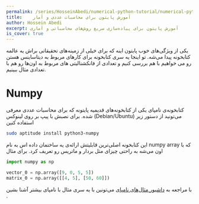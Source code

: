 ```yaml
---
permalink: /series/HosseinAbedi/numerical-python-tutorial/numerical-python-tutorial-intro-0
title:    آموزش پایتون برای محاسبات عددی و آمار
author: Hossein Abedi
excerpt: آموزش پایتون برای پیاده‌سازی سریع روش‌های محاسباتی و آماری
is_cover: true
---
```


یکی از ویژگی‌های خوب پایتون اینه که برای خیلی از زمینه‌های تحقیقاتی براش یه عالمه کتابخونه پیدا می‌شه. تو اینجا یه سری کتابخونه برای کارهای مربوط به دیتاساینس هستن رو می خواهیم با هم بررسی کنیم و تعدادی از فانکشنالیتی های مربوط به اون‌ها رو هم با تعدادی مثال ببینیم.

# Numpy
کتابخونه‌ی نامپای یکی از کتابخونه‌های قدیمیه پایتونه که برای محاسبات عددی معرفی شده. 
برای نصبش با پیپ  بر روی لینوکس (Debian/Ubuntu)
می‌تونید از دستور زیر استفاده کنین
```sh
sudo aptitude install python3-numpy
```

این کتابخونه اصلی‌ترین قابلیتش ارائه‌ی یه ساختمان داده اس به نام 
numpy array
که با اون می‌شه به راحتی چیزای مثل بردار و ماتریس رو تعریف کرد.
برای مثال
```python
import numpy as np

vector_0 = np.array([9, 0, 5, 5])
matrix_0 = np.array([[4, 5], [50, 60]])
```
با مراجعه به 
[داشبور مثال‌های نامپای](/assets/dashboards/HosseinAbedi/numpy.ipynb)
 می‌تونین با یه سری مثال با نامپای بیشتر آشنا بشین
.
